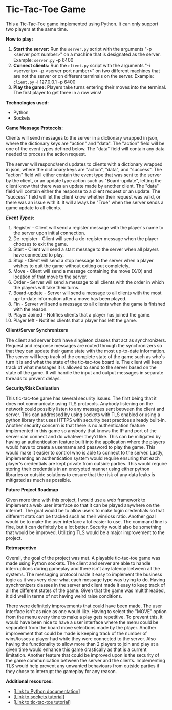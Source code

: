 # Tic-Tac-Toe Game

This a Tic-Tac-Toe game implemented using Python. It can only support two players at the same time.

**How to play:**

1. **Start the server:** Run the `server.py` script with the arguments "-p \<server port number\>" on a machine that 
is designated as the server. Example: `server.py` -p 6400
2. **Connect clients:** Run the `client.py` script with the arguments "-i \<server ip\> -p \<server port number\>" on two 
different machines that are not the server or on different terminals on the server. Example: `client.py` -i 127.0.0.1 -p 6400
3. **Play the game:** Players take turns entering their moves into the terminal. The first player to get three in a row wins!

**Technologies used:**

* Python
* Sockets

**Game Message Protocols:**

Clients will send messages to the server in a dictionary wrapped in json, where the dictionary keys are "action" and "data". 
The "action" field will be one of the event types defined below. The "data" field will contain any data needed to process
the action request. 

The server will respond/send updates to clients with a dictionary wrapped in json, where the dictionary keys are "action", 
"data", and "success". The "action" field will either contain the event type that was sent to the server by the client, or 
an update type action such as "Board-update", letting the client know that there was an update made by another client. The 
"data" field will contain either the response to a client request or an update. The "success" field will let the client know 
whether their request was valid, or there was an issue with it. It will always be "True" when the server sends a game update 
to all clients.

***Event Types:***

1. Register - Client will send a register message with the player's name to the server upon initial connection.
2. De-register - Client will send a de-register message when the player chooses to exit the game.
3. Start - Client will send a start message to the server when all players have connected to play.
4. Stop - Client will send a stop message to the server when a player wishes to quit the game without exiting out completely.
5. Move - Client will send a message containing the move (X/O) and location of that move to the server. 
6. Order - Server will send a message to all clients with the order in which the players will take their turns. 
7. Board-update - Server will send a message to all clients with the most up-to-date information after a move has been played. 
8. Fin - Server will send a message to all clients when the game is finished with the reason.
9. Player Joined - Notifies clients that a player has joined the game.
10. Player left - Notifies clients that a player has left the game.

**Client/Server Synchronizers**

The client and server both have singleton classes that act as synchronizers. Request and response messages are routed through
the synchronizers so that they can update their game state with the most up-to-date information. The server will keep track
of the complete state of the game such as who's turn it is and what the state of the tic-tac-toe board is. The client will
keep track of what messages it is allowed to send to the server based on the state of the game. It will handle the input and 
output messages in separate threads to prevent delays.

**Security/Risk Evaluation**

This tic-tac-toe game has several security issues. The first being that it does not communicate using TLS protocols. Anybody 
listening on the network could possibly listen to any messages sent between the client and server. This can addressed by 
using sockets with TLS enabled or using a python library that uses HTTPS with security best practices already built-in. 
Another security concern is that there is no authentication feature implemented in this game so anybody that knows the IP 
and port of the server can connect and do whatever they'd like. This can be mitigated by having an authentication feature 
built into the application where the players would have to create a username and password to play the game. This would make 
it easier to control who is able to connect to the server. Lastly, implementing an authentication system would require ensuring 
that each player's credentials are kept private from outside parties. This would require storing their credentials in an 
encrypted manner using either python libraries or outside solutions to ensure that the risk of any data leaks is mitigated as
much as possible.

**Future Project Roadmap**

Given more time with this project, I would use a web framework to implement a web user interface so that it can be played 
anywhere on the internet. The goal would be to allow users to make login credentials so that different stats can be tracked 
such as their win/loss ratio. Another goal would be to make the user interface a lot easier to use. The command line is 
fine, but it can definitely be a lot better. Security would also be something that would be improved. Utilizing TLS would 
be a major improvement to the project.

**Retrospective**

Overall, the goal of the project was met. A playable tic-tac-toe game was made using Python sockets. The client and server 
are able to handle interruptions during gameplay and there isn't any latency between all the systems. The messaging protocol 
made it easy to implement the business logic as it was very clear what each message type was trying to do. Having synchronizers 
classes in the server and client made it easy to keep track of all the different states of the game. Given that the game 
was multithreaded, it did well in terms of not having weird raise conditions. 

There were definitely improvements that could have been made. The user interface isn't as nice as one would like. Having 
to select the "MOVE" option from the menu every time to make a play gets repetitive. To prevent this, it would have been 
nice to have a user interface where the menu could be separated from the board move selections made by the player. Another 
improvement that could be made is keeping track of the number of wins/losses a player had while they were connected to the 
server. Also having the functionality to allow more than 2 players to join and play at a given time would enhance this game 
drastically as that is a current limitation. Another feature that could be improved upon is the security of the game 
communication between the server and the clients. Implementing TLS would help prevent any unwanted behaviours from outside 
parties if they chose to interrupt the gameplay for any reason.

**Additional resources:**

* [[Link to Python documentation](https://docs.python.org/3/)]
* [[Link to sockets tutorial](https://docs.python.org/3/howto/sockets.html)]
* [[Link to tic-tac-toe tutorial](https://www.wikihow.com/Play-Tic-Tac-Toe)]